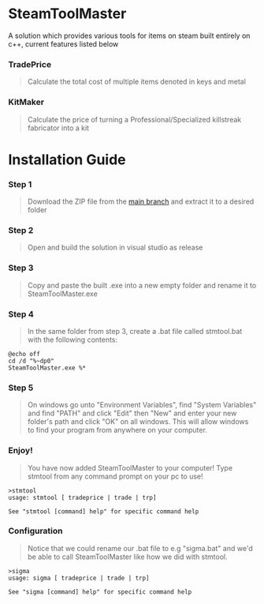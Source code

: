 # SteamToolMaster
A solution which provides various tools for items on steam built entirely on c++, current features listed below
### TradePrice
> Calculate the total cost of multiple items denoted in keys and metal
### KitMaker
> Calculate the price of turning a Professional/Specialized killstreak fabricator into a kit

# Installation Guide
### Step 1
> Download the ZIP file from the [main branch](https://github.com/MasterVint/SteamToolMaster) and extract it to a desired folder
### Step 2
> Open and build the solution in visual studio as release
### Step 3
> Copy and paste the built .exe into a new empty folder and rename it to SteamToolMaster.exe
### Step 4
> In the same folder from step 3, create a .bat file called stmtool.bat with the following contents:
```
@echo off
cd /d "%~dp0"
SteamToolMaster.exe %*
```
### Step 5
> On windows go unto "Environment Variables", find "System Variables" and find "PATH" and click "Edit" then "New" and enter your new folder's path and click "OK" on all windows. This will allow windows to find your program from anywhere on your computer.
### Enjoy!
> You have now added SteamToolMaster to your computer! Type stmtool from any command prompt on your pc to use!
```
>stmtool
usage: stmtool [ tradeprice | trade | trp]

See "stmtool [command] help" for specific command help
```
### Configuration
> Notice that we could rename our .bat file to e.g "sigma.bat" and we'd be able to call SteamToolMaster like how we did with stmtool.
```
>sigma
usage: sigma [ tradeprice | trade | trp]

See "sigma [command] help" for specific command help
```
